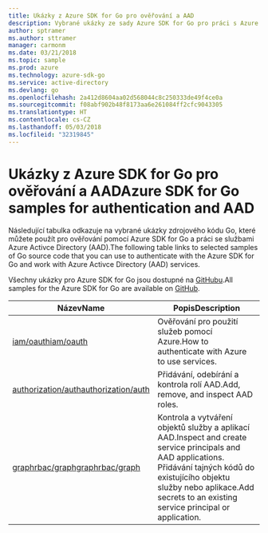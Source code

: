 ```yaml
---
title: Ukázky z Azure SDK for Go pro ověřování a AAD
description: Vybrané ukázky ze sady Azure SDK for Go pro práci s Azure Active Directory (AAD) a ověřováním
author: sptramer
ms.author: sttramer
manager: carmonm
ms.date: 03/21/2018
ms.topic: sample
ms.prod: azure
ms.technology: azure-sdk-go
ms.service: active-directory
ms.devlang: go
ms.openlocfilehash: 2a412d8604aa02d568044c8c250333de49f4ce0a
ms.sourcegitcommit: f08abf902b48f8173aa6e261084ff2cfc9043305
ms.translationtype: HT
ms.contentlocale: cs-CZ
ms.lasthandoff: 05/03/2018
ms.locfileid: "32319845"
---
```

# <a name="azure-sdk-for-go-samples-for-authentication-and-aad"></a><span data-ttu-id="8e1d3-103">Ukázky z Azure SDK for Go pro ověřování a AAD</span><span class="sxs-lookup"><span data-stu-id="8e1d3-103">Azure SDK for Go samples for authentication and AAD</span></span>

<span data-ttu-id="8e1d3-104">Následující tabulka odkazuje na vybrané ukázky zdrojového kódu Go, které můžete použít pro ověřování pomocí Azure SDK for Go a práci se službami Azure Activce Directory (AAD).</span><span class="sxs-lookup"><span data-stu-id="8e1d3-104">The following table links to selected samples of Go source code that you can use to authenticate with the Azure SDK for Go and work with Azure Activce Directory (AAD) services.</span></span> 

<span data-ttu-id="8e1d3-105">Všechny ukázky pro Azure SDK for Go jsou dostupné na [GitHubu](https://github.com/Azure-Samples/azure-sdk-for-go-samples).</span><span class="sxs-lookup"><span data-stu-id="8e1d3-105">All samples for the Azure SDK for Go are available on [GitHub](https://github.com/Azure-Samples/azure-sdk-for-go-samples).</span></span>

| <span data-ttu-id="8e1d3-106">Název</span><span class="sxs-lookup"><span data-stu-id="8e1d3-106">Name</span></span> | <span data-ttu-id="8e1d3-107">Popis</span><span class="sxs-lookup"><span data-stu-id="8e1d3-107">Description</span></span> |
|------|-------------|
| [<span data-ttu-id="8e1d3-108">iam/oauth</span><span class="sxs-lookup"><span data-stu-id="8e1d3-108">iam/oauth</span></span>](https://github.com/Azure-Samples/azure-sdk-for-go-samples/blob/master/iam/oauth.go) | <span data-ttu-id="8e1d3-109">Ověřování pro použití služeb pomocí Azure.</span><span class="sxs-lookup"><span data-stu-id="8e1d3-109">How to authenticate with Azure to use services.</span></span> |
| [<span data-ttu-id="8e1d3-110">authorization/auth</span><span class="sxs-lookup"><span data-stu-id="8e1d3-110">authorization/auth</span></span>](https://github.com/Azure-Samples/azure-sdk-for-go-samples/blob/master/authorization/auth.go) | <span data-ttu-id="8e1d3-111">Přidávání, odebírání a kontrola rolí AAD.</span><span class="sxs-lookup"><span data-stu-id="8e1d3-111">Add, remove, and inspect AAD roles.</span></span> |
| [<span data-ttu-id="8e1d3-112">graphrbac/graph</span><span class="sxs-lookup"><span data-stu-id="8e1d3-112">graphrbac/graph</span></span>](https://github.com/Azure-Samples/azure-sdk-for-go-samples/blob/master/graphrbac/graph.go) | <span data-ttu-id="8e1d3-113">Kontrola a vytváření objektů služby a aplikací AAD.</span><span class="sxs-lookup"><span data-stu-id="8e1d3-113">Inspect and create service principals and AAD applications.</span></span> <span data-ttu-id="8e1d3-114">Přidávání tajných kódů do existujícího objektu služby nebo aplikace.</span><span class="sxs-lookup"><span data-stu-id="8e1d3-114">Add secrets to an existing service principal or application.</span></span> |
